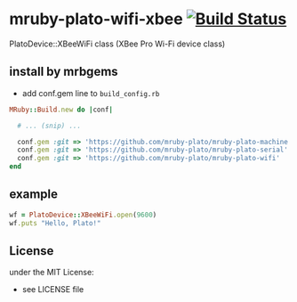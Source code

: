 # mruby-plato-wifi-xbee   [![Build Status](https://travis-ci.org/mruby-plato/mruby-plato-wifi-xbee.svg?branch=master)](https://travis-ci.org/mruby-plato/mruby-plato-wifi-xbee)
PlatoDevice::XBeeWiFi class (XBee Pro Wi-Fi device class)
## install by mrbgems
- add conf.gem line to `build_config.rb`

```ruby
MRuby::Build.new do |conf|

  # ... (snip) ...

  conf.gem :git => 'https://github.com/mruby-plato/mruby-plato-machine'
  conf.gem :git => 'https://github.com/mruby-plato/mruby-plato-serial'
  conf.gem :git => 'https://github.com/mruby-plato/mruby-plato-wifi'
end
```

## example
```ruby
wf = PlatoDevice::XBeeWiFi.open(9600)
wf.puts "Hello, Plato!"
```

## License
under the MIT License:
- see LICENSE file
